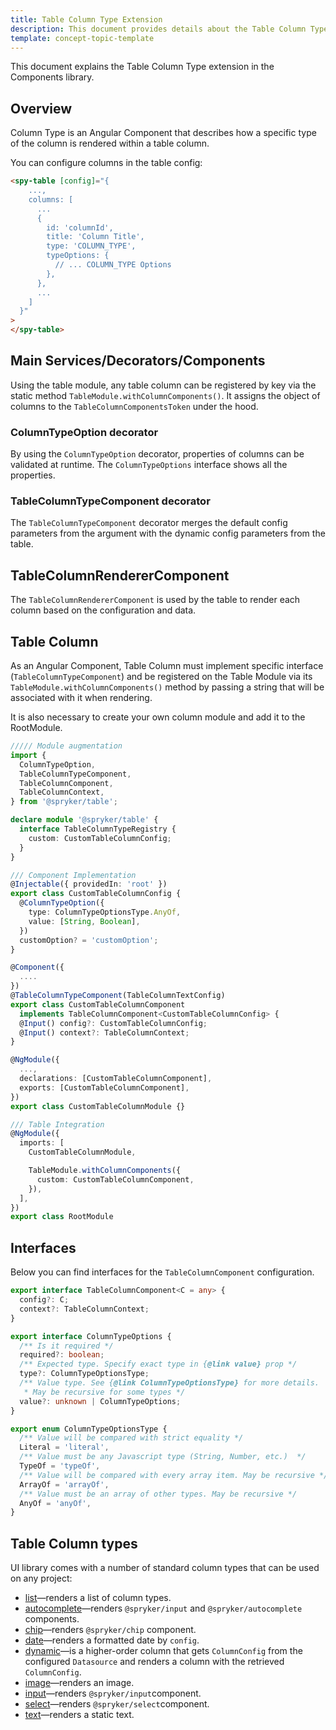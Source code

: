 ```yaml
---
title: Table Column Type Extension
description: This document provides details about the Table Column Type extension in the Components Library.
template: concept-topic-template
---
```


This document explains the Table Column Type extension in the Components library.

## Overview

Column Type is an Angular Component that describes how a specific type of the column is rendered within a table column.

You can configure columns in the table config:

```html
<spy-table [config]="{
    ...,
    columns: [
      ...
      {
        id: 'columnId',
        title: 'Column Title',
        type: 'COLUMN_TYPE',
        typeOptions: {
          // ... COLUMN_TYPE Options
        },
      },
      ...
    ]
  }"
>
</spy-table>
```

## Main Services/Decorators/Components

Using the table module, any table column can be registered by key via the static method `TableModule.withColumnComponents()`.
It assigns the object of columns to the `TableColumnComponentsToken` under the hood.

### ColumnTypeOption decorator

By using the `ColumnTypeOption` decorator, properties of columns can be validated at runtime. The `ColumnTypeOptions` interface shows all the properties.

### TableColumnTypeComponent decorator

The `TableColumnTypeComponent` decorator merges the default config parameters from the argument with the dynamic config parameters from the table.

## TableColumnRendererComponent

The `TableColumnRendererComponent` is used by the table to render each column based on the configuration and data.

## Table Column

As an Angular Component, Table Column must implement specific interface (`TableColumnTypeComponent`) and be registered on the Table Module via its `TableModule.withColumnComponents()` method by passing a string that will be associated with it when rendering.

It is also necessary to create your own column module and add it to the RootModule.

```ts
///// Module augmentation
import {
  ColumnTypeOption,
  TableColumnTypeComponent,
  TableColumnComponent,
  TableColumnContext,
} from '@spryker/table';

declare module '@spryker/table' {
  interface TableColumnTypeRegistry {
    custom: CustomTableColumnConfig;
  }
}

/// Component Implementation
@Injectable({ providedIn: 'root' })
export class CustomTableColumnConfig {
  @ColumnTypeOption({
    type: ColumnTypeOptionsType.AnyOf,
    value: [String, Boolean],
  })
  customOption? = 'customOption';
}

@Component({
  ....
})
@TableColumnTypeComponent(TableColumnTextConfig)
export class CustomTableColumnComponent
  implements TableColumnComponent<CustomTableColumnConfig> {
  @Input() config?: CustomTableColumnConfig;
  @Input() context?: TableColumnContext;
}

@NgModule({
  ...,
  declarations: [CustomTableColumnComponent],
  exports: [CustomTableColumnComponent],
})
export class CustomTableColumnModule {}

/// Table Integration
@NgModule({
  imports: [
    CustomTableColumnModule,

    TableModule.withColumnComponents({
      custom: CustomTableColumnComponent,
    }),
  ],
})
export class RootModule
```

## Interfaces

Below you can find interfaces for the `TableColumnComponent` configuration.

```ts
export interface TableColumnComponent<C = any> {
  config?: C;
  context?: TableColumnContext;
}

export interface ColumnTypeOptions {
  /** Is it required */
  required?: boolean;
  /** Expected type. Specify exact type in {@link value} prop */
  type?: ColumnTypeOptionsType;
  /** Value type. See {@link ColumnTypeOptionsType} for more details.
   * May be recursive for some types */
  value?: unknown | ColumnTypeOptions;
}

export enum ColumnTypeOptionsType {
  /** Value will be compared with strict equality */
  Literal = 'literal',
  /** Value must be any Javascript type (String, Number, etc.)  */
  TypeOf = 'typeOf',
  /** Value will be compared with every array item. May be recursive */
  ArrayOf = 'arrayOf',
  /** Value must be an array of other types. May be recursive */
  AnyOf = 'anyOf',
}
```


## Table Column types

UI library comes with a number of standard column types that can be used on any project:

- [list](/docs/marketplace/dev/front-end/table-design/table-column-types/table-column-type-list.html)—renders a list of column types.
- [autocomplete](/docs/marketplace/dev/front-end/table-design/table-column-types/table-column-type-autocomplete.html)—renders `@spryker/input` and `@spryker/autocomplete` components.
- [chip](/docs/marketplace/dev/front-end/table-design/table-column-types/table-column-type-chip.html)—renders `@spryker/chip` component.
- [date](/docs/marketplace/dev/front-end/table-design/table-column-types/table-column-type-date.html)—renders a formatted date by `config`.
- [dynamic](/docs/marketplace/dev/front-end/table-design/table-column-types/table-column-type-dynamic.html)—is a higher-order column that gets `ColumnConfig` from the configured `Datasource` and renders a column with the retrieved `ColumnConfig`.
- [image](/docs/marketplace/dev/front-end/table-design/table-column-types/table-column-type-image.html)—renders an image.
- [input](/docs/marketplace/dev/front-end/table-design/table-column-types/table-column-type-input.html)—renders `@spryker/input`component.
- [select](/docs/marketplace/dev/front-end/table-design/table-column-types/table-column-type-select.html)—renders `@spryker/select`component.
- [text](/docs/marketplace/dev/front-end/table-design/table-column-types/table-column-type-text.html)—renders a static text.
